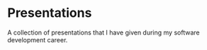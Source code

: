 # Presentations

A collection of presentations that I have given during my software development career.
